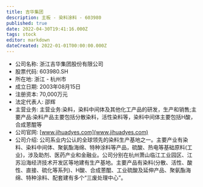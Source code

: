 ```yaml
---
title: 吉华集团
description: 主板 - 染料涂料 - 603980
published: true
date: 2022-04-30T19:41:16.000Z
tags: stock
editor: markdown
dateCreated: 2022-01-01T00:00:00.000Z
---
```


- 公司名称: 浙江吉华集团股份有限公司
- 股票代码: 603980.SH
- 所在地: 浙江 - 杭州市
- 成立日期: 2003年08月15日
- 注册资本: 70,000万元
- 法定代表人: 邵辉
- 主营业务: 主营业务:染料，染料中间体及其他化工产品的研发，生产和销售;主要产品:染料产品主要包括分散染料，活性染料等，染料中间体主要包括H酸，合成蒽醌等
- 公司官网: [www.jihuadyes.com](www.jihuadyes.com)
- 公司介绍: 公司系业内公认的全球领先的染料生产基地之一。主要产业有染料、染料中间体、聚氨酯海绵、特种涂料等产品，硫酸、热电等基础原料(工业)，涉及助剂、医药产业和金融业。公司分别在杭州萧山临江工业园区、江苏沿海经济技术开发区等地建有生产基地。主要产品有染料(分散、活性、酸性、直接、硫化等系列)、H酸、合成蒽醌、工业硫酸及延伸产品、聚氨酯海绵、特种涂料、配套建有多个“三废处理中心”。


